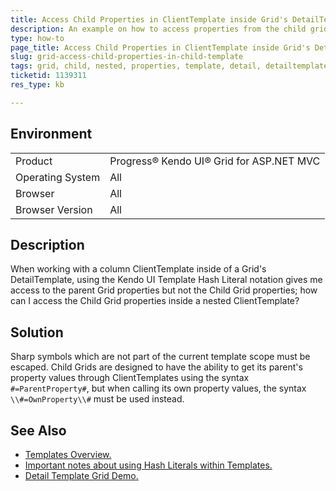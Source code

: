 ```yaml
---
title: Access Child Properties in ClientTemplate inside Grid's DetailTemplate
description: An example on how to access properties from the child grid in a child grid's template
type: how-to
page_title: Access Child Properties in ClientTemplate inside Grid's DetailTemplate
slug: grid-access-child-properties-in-child-template
tags: grid, child, nested, properties, template, detail, detailtemplate, clienttemplate
ticketid: 1139311
res_type: kb

---
```


## Environment
<table>
 <tr>
  <td>Product</td>
  <td>Progress® Kendo UI® Grid for ASP.NET MVC</td>
 </tr>
 <tr>
  <td>Operating System</td>
  <td>All</td>
 </tr>
 <tr>
  <td>Browser</td>
  <td>All</td>
 </tr>
 <tr>
  <td>Browser Version</td>
  <td>All</td>
 </tr>
</table>

## Description

When working with a column ClientTemplate inside of a Grid's DetailTemplate, using the Kendo UI Template Hash Literal notation gives me access to the parent Grid properties but not the Child Grid properties; how can I access the Child Grid properties inside a nested ClientTemplate?

## Solution

Sharp symbols which are not part of the current template scope must be escaped. Child Grids are designed to have the ability to get its parent's property values through ClientTemplates using the syntax `#=ParentProperty#`, but when calling its own property values, the syntax `\\#=OwnProperty\\#` must be used instead.

## See Also

* [Templates Overview.](https://docs.telerik.com/kendo-ui/framework/templates/overview#templates-overview)
* [Important notes about using Hash Literals within Templates.](https://docs.telerik.com/kendo-ui/framework/templates/overview#hash-literals)
* [Detail Template Grid Demo.](http://demos.telerik.com/aspnet-mvc/grid/detailtemplate)
